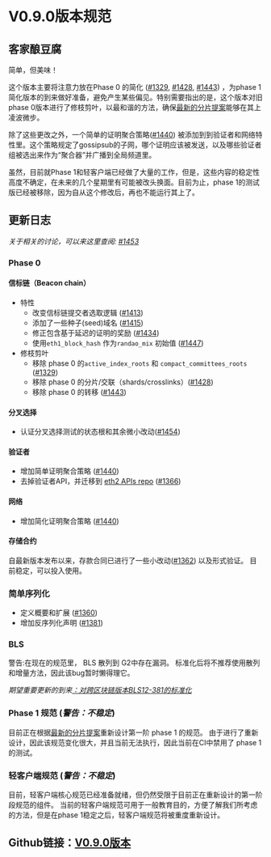 # V0.9.0版本规范

## 客家酿豆腐

简单，但美味！

这个版本主要将注意力放在Phase 0 的简化 \([\#1329](https://github.com/ethereum/eth2.0-specs/pull/1329), [\#1428](https://github.com/ethereum/eth2.0-specs/pull/1428), [\#1443](https://github.com/ethereum/eth2.0-specs/pull/1443)\) ，为phase 1简化版本的到来做好准备，避免产生某些偏见。特别需要指出的是，这个版本对旧phase 0版本进行了修枝剪叶，以最和谐的方法，确保[最新的分片提案](https://news.ethereum.cn/archives/845)能够在其上凌波微步。

除了这些更改之外，一个简单的证明聚合策略\([\#1440](https://github.com/ethereum/eth2.0-specs/pull/1440)\) 被添加到到验证者和网络特性里。这个策略规定了gossipsub的子网，哪个证明应该被发送，以及哪些验证者组被选出来作为“聚合器”并广播到全局频道里。

虽然，目前就Phase 1和轻客户端已经做了大量的工作，但是，这些内容的稳定性高度不确定，在未来的几个星期里有可能被改头换面。目前为止，phase 1的测试版已经被移除，因为自从这个修改后，再也不能运行其上了。

## 更新日志

_关于相关的讨论，可以来这里查阅:_ [_\#1453_](https://github.com/ethereum/eth2.0-specs/pull/1453)

### Phase 0

#### 信标链（Beacon chain）

* 特性
  * 改变信标链提交者选取逻辑 \([\#1413](https://github.com/ethereum/eth2.0-specs/pull/1413)\)
  * 添加了一些种子\(seed\)域名 \([\#1415](https://github.com/ethereum/eth2.0-specs/pull/1415)\)
  * 修正包含基于延迟的证明的奖励 \([\#1434](https://github.com/ethereum/eth2.0-specs/pull/1434)\)
  * 使用`eth1_block_hash` 作为`randao_mix` 初始值 \([\#1447](https://github.com/ethereum/eth2.0-specs/pull/1447)\)
* 修枝剪叶
  * 移除 phase 0 的`active_index_roots` 和 `compact_committees_roots` \([\#1329](https://github.com/ethereum/eth2.0-specs/pull/1329)\)
  * 移除 phase 0 的分片/交联（shards/crosslinks）\([\#1428](https://github.com/ethereum/eth2.0-specs/pull/1428)\)
  * 移除 phase 0 的转移 \([\#1443](https://github.com/ethereum/eth2.0-specs/pull/1443)\)

#### 分叉选择

* 认证分叉选择测试的状态根和其余微小改动\([\#1454](https://github.com/ethereum/eth2.0-specs/pull/1454)\)

#### 验证者

* 增加简单证明聚合策略 \([\#1440](https://github.com/ethereum/eth2.0-specs/pull/1440)\)
* 去掉验证者API，并迁移到 [eth2 APIs repo](https://github.com/ethereum/eth2.0-apis) \([\#1366](https://github.com/ethereum/eth2.0-specs/pull/1366)\)

#### 网络

* 增加简化证明聚合策略 \([\#1440](https://github.com/ethereum/eth2.0-specs/pull/1440)\)

#### 存储合约

自最新版本发布以来，存款合同已进行了一些小改动\([\#1362](https://github.com/ethereum/eth2.0-specs/pull/1362)\) 以及形式验证。 目前稳定，可以投入使用。

### 简单序列化

* 定义概要和扩展 \([\#1360](https://github.com/ethereum/eth2.0-specs/pull/1360)\)
* 增加反序列化声明 \([\#1381](https://github.com/ethereum/eth2.0-specs/pull/1381)\)

### BLS

警告:在现在的规范里， BLS 散列到 G2中存在漏洞。 标准化后将不推荐使用散列和增量方法，因此该bug暂时懒得理它。

_期望重要更新的到来_[_：对跨区块链版本BLS12-381的标准化_ ](https://github.com/ethereum/eth2.0-specs/issues/605)

### Phase 1 规范 \(_警告：不稳定_\)

目前正在根据[最新的分片提案](https://news.ethereum.cn/archives/845)重新设计第一阶 phase 1 的规范。 由于进行了重新设计，因此该规范变化很大，并且当前无法执行，因此当前在CI中禁用了 phase 1 的测试。

### 轻客户端规范 \(_警告：不稳定_\)

目前，轻客户端核心规范已经准备就绪，但仍然受限于目前正在重新设计的第一阶段规范的组件。 当前的轻客户端规范可用于一般教育目的，方便了解我们所考虑的方法，但是在phase 1稳定之后，轻客户端规范将被重度重新设计。

## Github链接：[V0.9.0版本](https://github.com/ethereum/eth2.0-specs/releases/tag/v0.9.0)

